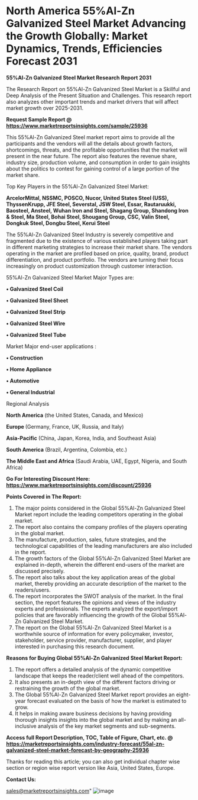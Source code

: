 # North America 55%Al-Zn Galvanized Steel Market Advancing the Growth Globally: Market Dynamics, Trends, Efficiencies Forecast 2031

<strong>55%Al-Zn Galvanized Steel Market Research Report 2031</strong>

The Research Report on 55%Al-Zn Galvanized Steel Market is a Skillful and Deep Analysis of the Present Situation and Challenges. This research report also analyzes other important trends and market drivers that will affect market growth over 2025-2031.

<strong>Request Sample Report @ <a href=https://www.marketreportsinsights.com/sample/25936>https://www.marketreportsinsights.com/sample/25936</a></strong>

This 55%Al-Zn Galvanized Steel market report aims to provide all the participants and the vendors will all the details about growth factors, shortcomings, threats, and the profitable opportunities that the market will present in the near future. The report also features the revenue share, industry size, production volume, and consumption in order to gain insights about the politics to contest for gaining control of a large portion of the market share.

Top Key Players in the 55%Al-Zn Galvanized Steel Market:

<strong>ArcelorMittal, NSSMC, POSCO, Nucor, United States Steel (USS), ThyssenKrupp, JFE Steel, Severstal, JSW Steel, Essar, Rautaruukki, Baosteel, Ansteel, Wuhan Iron and Steel, Shagang Group, Shandong Iron & Steel, Ma Steel, Bohai Steel, Shougang Group, CSC, Valin Steel, Dongkuk Steel, Dongbu Steel, Kerui Steel</strong>

The 55%Al-Zn Galvanized Steel Industry is severely competitive and fragmented due to the existence of various established players taking part in different marketing strategies to increase their market share. The vendors operating in the market are profiled based on price, quality, brand, product differentiation, and product portfolio. The vendors are turning their focus increasingly on product customization through customer interaction.

55%Al-Zn Galvanized Steel Market Major Types are:

<strong>• Galvanized Steel Coil

• Galvanized Steel Sheet

• Galvanized Steel Strip

• Galvanized Steel Wire

• Galvanized Steel Tube</strong>

Market Major end-user applications :

<strong>• Construction

• Home Appliance

• Automotive

• General Industrial</strong>

Regional Analysis

</u><strong><b>North America</b></strong> (the United States, Canada, and Mexico)

<strong><b>Europe </b></strong>(Germany, France, UK, Russia, and Italy)

<strong><b>Asia-Pacific</b></strong> (China, Japan, Korea, India, and Southeast Asia)

<strong><b>South America</b></strong> (Brazil, Argentina, Colombia, etc.)

<strong><b>The Middle East and Africa</b></strong> (Saudi Arabia, UAE, Egypt, Nigeria, and South Africa)

<strong>Go For Interesting Discount Here: <a href=https://www.marketreportsinsights.com/discount/25936>https://www.marketreportsinsights.com/discount/25936</a></strong>

<strong>Points Covered in The Report:</strong>
<ol>
  <li>The major points considered in the Global 55%Al-Zn Galvanized Steel Market report include the leading competitors operating in the global market.</li>
  <li>The report also contains the company profiles of the players operating in the global market.</li>
  <li>The manufacture, production, sales, future strategies, and the technological capabilities of the leading manufacturers are also included in the report.</li>
  <li>The growth factors of the Global 55%Al-Zn Galvanized Steel Market are explained in-depth, wherein the different end-users of the market are discussed precisely.</li>
  <li>The report also talks about the key application areas of the global market, thereby providing an accurate description of the market to the readers/users.</li>
  <li>The report incorporates the SWOT analysis of the market. In the final section, the report features the opinions and views of the industry experts and professionals. The experts analyzed the export/import policies that are favorably influencing the growth of the Global 55%Al-Zn Galvanized Steel Market.</li>
  <li>The report on the Global 55%Al-Zn Galvanized Steel Market is a worthwhile source of information for every policymaker, investor, stakeholder, service provider, manufacturer, supplier, and player interested in purchasing this research document.</li>
</ol>
<strong>Reasons for Buying Global 55%Al-Zn Galvanized Steel Market Report:</strong>

<ol>
  <li>The report offers a detailed analysis of the dynamic competitive landscape that keeps the reader/client well ahead of the competitors.</li>
  <li>It also presents an in-depth view of the different factors driving or restraining the growth of the global market.</li>
  <li>The Global 55%Al-Zn Galvanized Steel Market report provides an eight-year forecast evaluated on the basis of how the market is estimated to grow.</li>
  <li>It helps in making aware business decisions by having providing thorough insights insights into the global market and by making an all-inclusive analysis of the key market segments and sub-segments.</li>
</ol>
<strong>Access full Report Description, TOC, Table of Figure, Chart, etc. @ <a href=https://marketreportsinsights.com/industry-forecast/55al-zn-galvanized-steel-market-forecast-by-geography-25936>https://marketreportsinsights.com/industry-forecast/55al-zn-galvanized-steel-market-forecast-by-geography-25936</a></strong>


Thanks for reading this article; you can also get individual chapter wise section or region wise report version like Asia, United States, Europe.

<strong>Contact Us:</strong>

sales@marketreportsinsights.com"
![image](https://github.com/user-attachments/assets/f2255b8c-6864-445a-ae0c-7bc053001ff3)
